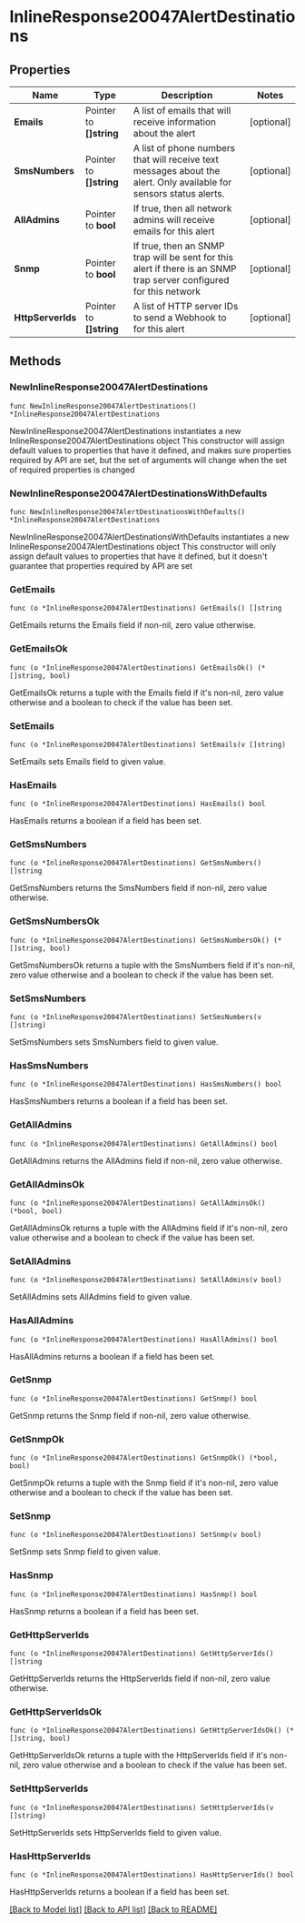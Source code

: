 # InlineResponse20047AlertDestinations

## Properties

Name | Type | Description | Notes
------------ | ------------- | ------------- | -------------
**Emails** | Pointer to **[]string** | A list of emails that will receive information about the alert | [optional] 
**SmsNumbers** | Pointer to **[]string** | A list of phone numbers that will receive text messages about the alert. Only available for sensors status alerts. | [optional] 
**AllAdmins** | Pointer to **bool** | If true, then all network admins will receive emails for this alert | [optional] 
**Snmp** | Pointer to **bool** | If true, then an SNMP trap will be sent for this alert if there is an SNMP trap server configured for this network | [optional] 
**HttpServerIds** | Pointer to **[]string** | A list of HTTP server IDs to send a Webhook to for this alert | [optional] 

## Methods

### NewInlineResponse20047AlertDestinations

`func NewInlineResponse20047AlertDestinations() *InlineResponse20047AlertDestinations`

NewInlineResponse20047AlertDestinations instantiates a new InlineResponse20047AlertDestinations object
This constructor will assign default values to properties that have it defined,
and makes sure properties required by API are set, but the set of arguments
will change when the set of required properties is changed

### NewInlineResponse20047AlertDestinationsWithDefaults

`func NewInlineResponse20047AlertDestinationsWithDefaults() *InlineResponse20047AlertDestinations`

NewInlineResponse20047AlertDestinationsWithDefaults instantiates a new InlineResponse20047AlertDestinations object
This constructor will only assign default values to properties that have it defined,
but it doesn't guarantee that properties required by API are set

### GetEmails

`func (o *InlineResponse20047AlertDestinations) GetEmails() []string`

GetEmails returns the Emails field if non-nil, zero value otherwise.

### GetEmailsOk

`func (o *InlineResponse20047AlertDestinations) GetEmailsOk() (*[]string, bool)`

GetEmailsOk returns a tuple with the Emails field if it's non-nil, zero value otherwise
and a boolean to check if the value has been set.

### SetEmails

`func (o *InlineResponse20047AlertDestinations) SetEmails(v []string)`

SetEmails sets Emails field to given value.

### HasEmails

`func (o *InlineResponse20047AlertDestinations) HasEmails() bool`

HasEmails returns a boolean if a field has been set.

### GetSmsNumbers

`func (o *InlineResponse20047AlertDestinations) GetSmsNumbers() []string`

GetSmsNumbers returns the SmsNumbers field if non-nil, zero value otherwise.

### GetSmsNumbersOk

`func (o *InlineResponse20047AlertDestinations) GetSmsNumbersOk() (*[]string, bool)`

GetSmsNumbersOk returns a tuple with the SmsNumbers field if it's non-nil, zero value otherwise
and a boolean to check if the value has been set.

### SetSmsNumbers

`func (o *InlineResponse20047AlertDestinations) SetSmsNumbers(v []string)`

SetSmsNumbers sets SmsNumbers field to given value.

### HasSmsNumbers

`func (o *InlineResponse20047AlertDestinations) HasSmsNumbers() bool`

HasSmsNumbers returns a boolean if a field has been set.

### GetAllAdmins

`func (o *InlineResponse20047AlertDestinations) GetAllAdmins() bool`

GetAllAdmins returns the AllAdmins field if non-nil, zero value otherwise.

### GetAllAdminsOk

`func (o *InlineResponse20047AlertDestinations) GetAllAdminsOk() (*bool, bool)`

GetAllAdminsOk returns a tuple with the AllAdmins field if it's non-nil, zero value otherwise
and a boolean to check if the value has been set.

### SetAllAdmins

`func (o *InlineResponse20047AlertDestinations) SetAllAdmins(v bool)`

SetAllAdmins sets AllAdmins field to given value.

### HasAllAdmins

`func (o *InlineResponse20047AlertDestinations) HasAllAdmins() bool`

HasAllAdmins returns a boolean if a field has been set.

### GetSnmp

`func (o *InlineResponse20047AlertDestinations) GetSnmp() bool`

GetSnmp returns the Snmp field if non-nil, zero value otherwise.

### GetSnmpOk

`func (o *InlineResponse20047AlertDestinations) GetSnmpOk() (*bool, bool)`

GetSnmpOk returns a tuple with the Snmp field if it's non-nil, zero value otherwise
and a boolean to check if the value has been set.

### SetSnmp

`func (o *InlineResponse20047AlertDestinations) SetSnmp(v bool)`

SetSnmp sets Snmp field to given value.

### HasSnmp

`func (o *InlineResponse20047AlertDestinations) HasSnmp() bool`

HasSnmp returns a boolean if a field has been set.

### GetHttpServerIds

`func (o *InlineResponse20047AlertDestinations) GetHttpServerIds() []string`

GetHttpServerIds returns the HttpServerIds field if non-nil, zero value otherwise.

### GetHttpServerIdsOk

`func (o *InlineResponse20047AlertDestinations) GetHttpServerIdsOk() (*[]string, bool)`

GetHttpServerIdsOk returns a tuple with the HttpServerIds field if it's non-nil, zero value otherwise
and a boolean to check if the value has been set.

### SetHttpServerIds

`func (o *InlineResponse20047AlertDestinations) SetHttpServerIds(v []string)`

SetHttpServerIds sets HttpServerIds field to given value.

### HasHttpServerIds

`func (o *InlineResponse20047AlertDestinations) HasHttpServerIds() bool`

HasHttpServerIds returns a boolean if a field has been set.


[[Back to Model list]](../README.md#documentation-for-models) [[Back to API list]](../README.md#documentation-for-api-endpoints) [[Back to README]](../README.md)


